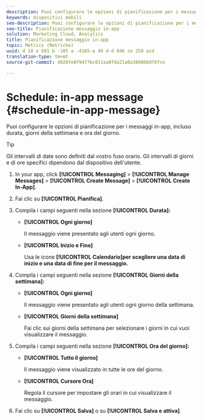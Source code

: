 ```yaml
---
description: Puoi configurare le opzioni di pianificazione per i messaggi in-app, incluso durata, giorni della settimana e ora del giorno.
keywords: dispositivi mobili
seo-description: Puoi configurare le opzioni di pianificazione per i messaggi in-app, incluso durata, giorni della settimana e ora del giorno.
seo-title: Pianificazione messaggio in-app
solution: Marketing Cloud, Analytics
title: Pianificazione messaggio in-app
topic: Metrics (Metriche)
uuid: d 10 e 691 b -105 a -4165-a 49 d-d 046 ce 250 acd
translation-type: tm+mt
source-git-commit: d028fe0f9477bc011aa8fda21a0a389808df0fce

---
```



# Schedule: in-app message {#schedule-in-app-message}

Puoi configurare le opzioni di pianificazione per i messaggi in-app, incluso durata, giorni della settimana e ora del giorno.

>[!TIP]
>
>Gli intervalli di date sono definiti dal vostro fuso orario. Gli intervalli di giorni e di ore specifici dipendono dal dispositivo dell'utente.

1. In your app, click **[!UICONTROL Messaging]** &gt; **[!UICONTROL Manage Messages]** &gt; **[!UICONTROL Create Message]** &gt; **[!UICONTROL Create In-App]**.
1. Fai clic su **[!UICONTROL Pianifica]**.
1. Compila i campi seguenti nella sezione **[!UICONTROL Durata]:**

   * **[!UICONTROL Ogni giorno]**

      Il messaggio viene presentato agli utenti ogni giorno.

   * **[!UICONTROL Inizio e Fine]**

      Usa le icone **[!UICONTROL Calendario]per scegliere una data di inizio e una data di fine per il messaggio.**

1. Compila i campi seguenti nella sezione **[!UICONTROL Giorni della settimana]:**

   * **[!UICONTROL Ogni giorno]**

      Il messaggio viene presentato agli utenti ogni giorno della settimana.

   * **[!UICONTROL Giorni della settimana]**

      Fai clic sui giorni della settimana per selezionare i giorni in cui vuoi visualizzare il messaggio.

1. Compila i campi seguenti nella sezione **[!UICONTROL Ora del giorno]:**

   * **[!UICONTROL Tutto il giorno]**

      Il messaggio viene visualizzato in tutte le ore del giorno.

   * **[!UICONTROL Cursore Ora]**

      Regola il cursore per impostare gli orari in cui visualizzare il messaggio.

1. Fai clic su **[!UICONTROL Salva]** o su **[!UICONTROL Salva e attiva]**.
